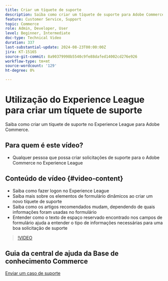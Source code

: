 ```yaml
---
title: Criar um tíquete de suporte
description: Saiba como criar um tíquete de suporte para Adobe Commerce no Experience League
feature: Customer Service, Support
topic: Commerce
role: Admin, Developer, User
level: Beginner, Intermediate
doc-type: Technical Video
duration: 337
last-substantial-update: 2024-08-23T00:00:00Z
jira: KT-15165
source-git-commit: 8a90379998b5540c9fe88dafed14002cd276e926
workflow-type: tm+mt
source-wordcount: '129'
ht-degree: 0%

---
```



# Utilização do Experience League para criar um tíquete de suporte

Saiba como criar um tíquete de suporte no Experience League para Adobe Commerce.

## Para quem é este vídeo?

* Qualquer pessoa que possa criar solicitações de suporte para o Adobe Commerce no Experience League

## Conteúdo de vídeo {#video-content}

* Saiba como fazer logon no Experience League
* Saiba mais sobre os elementos de formulário dinâmicos ao criar um novo tíquete de suporte
* Saiba como os artigos recomendados mudam, dependendo de quais informações foram usadas no formulário
* Entender como o texto de espaço reservado encontrado nos campos de formulário ajuda a entender o tipo de informações necessárias para uma boa solicitação de suporte

>[!VIDEO](https://video.tv.adobe.com/v/3433065?learn=on)

## Guia da central de ajuda da Base de conhecimento Commerce

[Enviar um caso de suporte](https://experienceleague.adobe.com/en/docs/commerce-knowledge-base/kb/help-center-guide/magento-help-center-user-guide#support-case)
